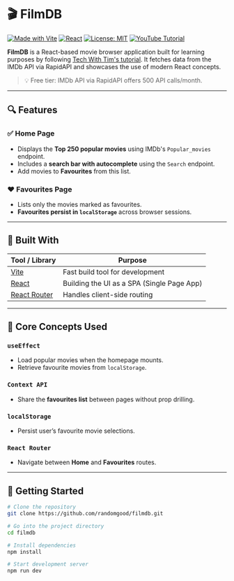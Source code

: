 # 🎬 FilmDB

[![Made with Vite](https://img.shields.io/badge/Made%20with-Vite-646CFF.svg?logo=vite)](https://vitejs.dev)
[![React](https://img.shields.io/badge/React-20232A?logo=react&logoColor=61DAFB)](https://reactjs.org)
[![License: MIT](https://img.shields.io/badge/License-MIT-yellow.svg)](LICENSE)
[![YouTube Tutorial](https://img.shields.io/badge/Tutorial-TechWithTim-red.svg?logo=youtube)](https://www.youtube.com/watch?v=G6D9cBaLViA)

**FilmDB** is a React-based movie browser application built for learning purposes by following [Tech With Tim's tutorial](https://www.youtube.com/watch?v=G6D9cBaLViA). It fetches data from the IMDb API via RapidAPI and showcases the use of modern React concepts.

> 💡 Free tier: IMDb API via RapidAPI offers 500 API calls/month.

---

## 🔍 Features

### ✅ Home Page
- Displays the **Top 250 popular movies** using IMDb's `Popular_movies` endpoint.
- Includes a **search bar with autocomplete** using the `Search` endpoint.
- Add movies to **Favourites** from this list.

### ❤️ Favourites Page
- Lists only the movies marked as favourites.
- **Favourites persist in `localStorage`** across browser sessions.

---

## 🧱 Built With

| Tool / Library     | Purpose                                        |
|--------------------|------------------------------------------------|
| [Vite](https://vitejs.dev/)          | Fast build tool for development           |
| [React](https://reactjs.org/)        | Building the UI as a SPA (Single Page App)|
| [React Router](https://reactrouter.com/) | Handles client-side routing                |

---

## 🔧 Core Concepts Used

### `useEffect`
- Load popular movies when the homepage mounts.
- Retrieve favourite movies from `localStorage`.

### `Context API`
- Share the **favourites list** between pages without prop drilling.

### `localStorage`
- Persist user’s favourite movie selections.

### `React Router`
- Navigate between **Home** and **Favourites** routes.

---

## 🚀 Getting Started

```bash
# Clone the repository
git clone https://github.com/randomgood/filmdb.git

# Go into the project directory
cd filmdb

# Install dependencies
npm install

# Start development server
npm run dev
